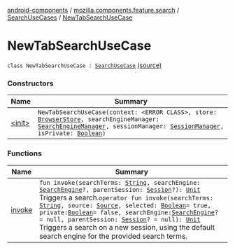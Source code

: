 [android-components](../../../index.md) / [mozilla.components.feature.search](../../index.md) / [SearchUseCases](../index.md) / [NewTabSearchUseCase](./index.md)

# NewTabSearchUseCase

`class NewTabSearchUseCase : `[`SearchUseCase`](../-search-use-case/index.md) [(source)](https://github.com/mozilla-mobile/android-components/blob/master/components/feature/search/src/main/java/mozilla/components/feature/search/SearchUseCases.kt#L89)

### Constructors

| Name | Summary |
|---|---|
| [&lt;init&gt;](-init-.md) | `NewTabSearchUseCase(context: <ERROR CLASS>, store: `[`BrowserStore`](../../../mozilla.components.browser.state.store/-browser-store/index.md)`, searchEngineManager: `[`SearchEngineManager`](../../../mozilla.components.browser.search/-search-engine-manager/index.md)`, sessionManager: `[`SessionManager`](../../../mozilla.components.browser.session/-session-manager/index.md)`, isPrivate: `[`Boolean`](https://kotlinlang.org/api/latest/jvm/stdlib/kotlin/-boolean/index.html)`)` |

### Functions

| Name | Summary |
|---|---|
| [invoke](invoke.md) | `fun invoke(searchTerms: `[`String`](https://kotlinlang.org/api/latest/jvm/stdlib/kotlin/-string/index.html)`, searchEngine: `[`SearchEngine`](../../../mozilla.components.browser.search/-search-engine/index.md)`?, parentSession: `[`Session`](../../../mozilla.components.browser.session/-session/index.md)`?): `[`Unit`](https://kotlinlang.org/api/latest/jvm/stdlib/kotlin/-unit/index.html)<br>Triggers a search.`operator fun invoke(searchTerms: `[`String`](https://kotlinlang.org/api/latest/jvm/stdlib/kotlin/-string/index.html)`, source: `[`Source`](../../../mozilla.components.browser.state.state/-session-state/-source/index.md)`, selected: `[`Boolean`](https://kotlinlang.org/api/latest/jvm/stdlib/kotlin/-boolean/index.html)` = true, private: `[`Boolean`](https://kotlinlang.org/api/latest/jvm/stdlib/kotlin/-boolean/index.html)` = false, searchEngine: `[`SearchEngine`](../../../mozilla.components.browser.search/-search-engine/index.md)`? = null, parentSession: `[`Session`](../../../mozilla.components.browser.session/-session/index.md)`? = null): `[`Unit`](https://kotlinlang.org/api/latest/jvm/stdlib/kotlin/-unit/index.html)<br>Triggers a search on a new session, using the default search engine for the provided search terms. |
